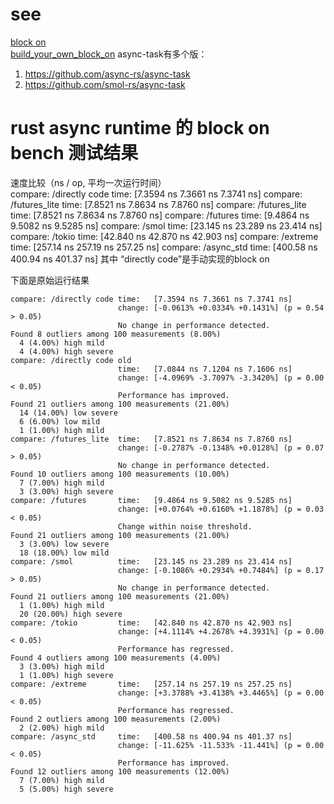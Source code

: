# see

[block on](https://github.com/async-rs/async-task/blob/master/examples/block.rs)  
[build_your_own_block_on](https://stevenbai.top/rust/build_your_own_block_on/)
async-task有多个版：

1. https://github.com/async-rs/async-task
2. https://github.com/smol-rs/async-task

# rust async runtime 的 block on bench 测试结果

速度比较（ns / op, 平均一次运行时间）  
compare: /directly code time:   [7.3594 ns 7.3661 ns 7.3741 ns]
compare: /futures_lite  time:   [7.8521 ns 7.8634 ns 7.8760 ns]
compare: /futures_lite  time:   [7.8521 ns 7.8634 ns 7.8760 ns]
compare: /futures       time:   [9.4864 ns 9.5082 ns 9.5285 ns]
compare: /smol          time:   [23.145 ns 23.289 ns 23.414 ns]
compare: /tokio         time:   [42.840 ns 42.870 ns 42.903 ns]
compare: /extreme       time:   [257.14 ns 257.19 ns 257.25 ns]
compare: /async_std     time:   [400.58 ns 400.94 ns 401.37 ns]
其中 “directly code”是手动实现的block on

下面是原始运行结果

```
compare: /directly code time:   [7.3594 ns 7.3661 ns 7.3741 ns]
                        change: [-0.0613% +0.0334% +0.1431%] (p = 0.54 > 0.05)
                        No change in performance detected.
Found 8 outliers among 100 measurements (8.00%)
  4 (4.00%) high mild
  4 (4.00%) high severe
compare: /directly code old
                        time:   [7.0844 ns 7.1204 ns 7.1606 ns]
                        change: [-4.0969% -3.7097% -3.3420%] (p = 0.00 < 0.05)
                        Performance has improved.
Found 21 outliers among 100 measurements (21.00%)
  14 (14.00%) low severe
  6 (6.00%) low mild
  1 (1.00%) high mild
compare: /futures_lite  time:   [7.8521 ns 7.8634 ns 7.8760 ns]
                        change: [-0.2787% -0.1348% +0.0128%] (p = 0.07 > 0.05)
                        No change in performance detected.
Found 10 outliers among 100 measurements (10.00%)
  7 (7.00%) high mild
  3 (3.00%) high severe
compare: /futures       time:   [9.4864 ns 9.5082 ns 9.5285 ns]
                        change: [+0.0764% +0.6160% +1.1878%] (p = 0.03 < 0.05)
                        Change within noise threshold.
Found 21 outliers among 100 measurements (21.00%)
  3 (3.00%) low severe
  18 (18.00%) low mild
compare: /smol          time:   [23.145 ns 23.289 ns 23.414 ns]
                        change: [-0.1086% +0.2934% +0.7484%] (p = 0.17 > 0.05)
                        No change in performance detected.
Found 21 outliers among 100 measurements (21.00%)
  1 (1.00%) high mild
  20 (20.00%) high severe
compare: /tokio         time:   [42.840 ns 42.870 ns 42.903 ns]
                        change: [+4.1114% +4.2678% +4.3931%] (p = 0.00 < 0.05)
                        Performance has regressed.
Found 4 outliers among 100 measurements (4.00%)
  3 (3.00%) high mild
  1 (1.00%) high severe
compare: /extreme       time:   [257.14 ns 257.19 ns 257.25 ns]
                        change: [+3.3788% +3.4138% +3.4465%] (p = 0.00 < 0.05)
                        Performance has regressed.
Found 2 outliers among 100 measurements (2.00%)
  2 (2.00%) high mild
compare: /async_std     time:   [400.58 ns 400.94 ns 401.37 ns]
                        change: [-11.625% -11.533% -11.441%] (p = 0.00 < 0.05)
                        Performance has improved.
Found 12 outliers among 100 measurements (12.00%)
  7 (7.00%) high mild
  5 (5.00%) high severe

```